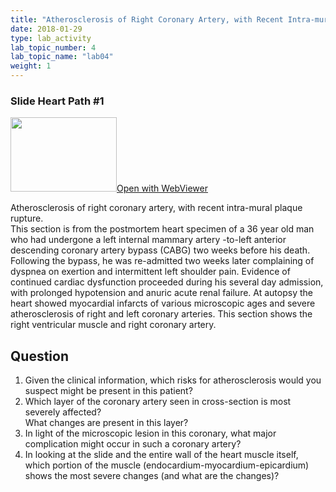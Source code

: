 ```yaml
---
title: "Atherosclerosis of Right Coronary Artery, with Recent Intra-mural Plaque Rupture"
date: 2018-01-29
type: lab_activity
lab_topic_number: 4
lab_topic_name: "lab04"
weight: 1
---
```

<div class="entrybody">
<h3>Slide Heart Path #1</h3>

<div class="thumbnail"><a href="http://virtualslides.cumc.columbia.edu/Heart%20Path%2001.svs/view.apml?" target="_blank"><img alt="" src="/assets/images/slide_heartpath01.jpg" width="170" height="119" class="mt-image-left"></a><a href="http://virtualslides.cumc.columbia.edu/Heart%20Path%2001.svs/view.apml?" target="_blank">Open with WebViewer</a></div>

<p>Atherosclerosis of right coronary artery, with recent intra-mural plaque rupture.<br>
This section is from the postmortem heart specimen of a 36 year old man who had undergone a left internal mammary artery -to-left anterior descending coronary artery bypass (CABG) two weeks before his death. Following the bypass, he was re-admitted two weeks later complaining of dyspnea on exertion and intermittent left shoulder pain. Evidence of continued cardiac dysfunction proceeded during his several day admission, with prolonged hypotension and anuric acute renal failure. At autopsy the heart showed myocardial infarcts of various microscopic ages and severe atherosclerosis of right and left coronary arteries. This section shows the right ventricular muscle and right coronary artery.<br clear="all"></p>

<h2>Question</h2>


<ol>
<li>Given the clinical information, which risks for atherosclerosis would you suspect might be present in this patient?</li>
<li>Which layer of the coronary artery seen in cross-section is most severely affected?<br>
What changes are present in this layer?</li>
<li>In light of the microscopic lesion in this coronary, what major complication might occur in such a coronary artery?</li>
<li>In looking at the slide and the entire wall of the heart muscle itself, which portion of the muscle (endocardium-myocardium-epicardium) shows the most severe changes (and what are the changes)?</li>
</ol>


						
</div>
